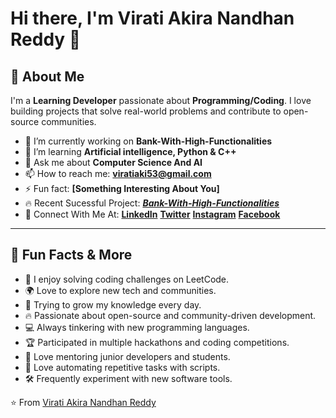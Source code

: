 <!---
ViratiAkiraNandhanReddy/ViratiAkiraNandhanReddy is a ✨ special ✨ repository because its `README.md` (this file) appears on your GitHub profile.
You can click the Preview link to take a look at your changes.
--->

<!---**[Topics You're Proficient In]**--->

# Hi there, I'm Virati Akira Nandhan Reddy 👋

## 🚀 About Me

I'm a **Learning Developer** passionate about **Programming/Coding**. I love building projects that solve real-world problems and contribute to open-source communities. 

- 🔭 I’m currently working on **Bank-With-High-Functionalities**
- 🌱 I’m learning **Artificial intelligence, Python & C++**
- 💬 Ask me about **Computer Science And AI**
- 📫 How to reach me: **viratiaki53@gmail.com**
- ⚡ Fun fact: **[Something Interesting About You]**
- 🔥 Recent Sucessful Project: [***Bank-With-High-Functionalities***](https://github.com/ViratiAkiraNandhanReddy/Bank-With-High-Functionalities)
- 📱 Connect With Me At: [**LinkedIn**]() [**Twitter**]() [**Instagram**]() [**Facebook**]()

---

## 🎉 Fun Facts & More

- 🧩 I enjoy solving coding challenges on LeetCode.
- 🌍 Love to explore new tech and communities.
- 🌱 Trying to grow my knowledge every day.
- 🔥 Passionate about open-source and community-driven development.
- 💻 Always tinkering with new programming languages.
- 🏆 Participated in multiple hackathons and coding competitions.
- 🌟 Love mentoring junior developers and students.
- 🔧 Love automating repetitive tasks with scripts.
- 🛠️ Frequently experiment with new software tools.

⭐️ From [Virati Akira Nandhan Reddy](https://github.com/ViratiAkiraNandhanReddy)
